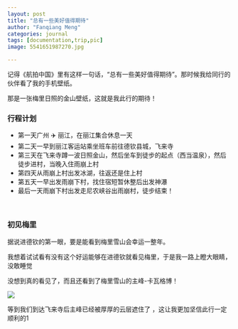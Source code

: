 ```yaml
---
layout: post
title: "总有一些美好值得期待"
author: "Fanqiang Meng"
categories: journal
tags: [documentation,trip,pic]
image: 5541651987270.jpg

---
```


记得《航拍中国》里有这样一句话，“总有一些美好值得期待”。那时候我给同行的伙伴看了我的手机壁纸。

那是一张梅里日照的金山壁纸，这就是我此行的期待！


<!-- <img src="{{site.url}}/assets/img/2021-12-13/5531651986782.JPG"> -->

### 行程计划


* 第一天广州 ✈️   丽江，在丽江集合休息一天
* 第二天一早到丽江客运站乘坐班车前往德钦县城，飞来寺
* 第三天在飞来寺蹲一波日照金山，然后坐车到徒步的起点（西当温泉），然后徒步进村，当晚入住雨崩上村
* 第四天从雨崩上村出发冰湖，往返还是住上村
* 第五天一早出发雨崩下村，找住宿短暂休整后出发神瀑
* 最后一天雨崩下村出发走尼农峡谷出雨崩村，徒步结束！

<br>

### 初见梅里


据说进德钦的第一眼，要是能看到梅里雪山会幸运一整年。

我想着试试看有没有这个好运能够在进德钦就看见梅里，于是我一路上瞪大眼睛，没敢睡觉

没想到真的看见了，而且还看到了梅里雪山的主峰-卡瓦格博！

<img src="{{site.url}}/assets/img/2021-12-13/1647156223135.JPG"/>

等到我们到达飞来寺后主峰已经被厚厚的云层遮住了 ，这让我更加坚信此行一定顺利的1

### 

